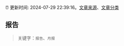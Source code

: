 :alarm_clock: 更新时间: 2024-07-29 22:39:16。[文章来源](/README.md)、[文章分类](/TAGS.md)

## 报告


> 关键字：`报告`、`月报`



